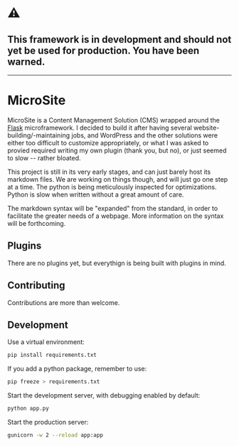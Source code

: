 # ⚠

## This framework is in development and should not yet be used for production. You have been warned.

---

# MicroSite

MicroSite is a Content Management Solution (CMS) wrapped around the [Flask](https://flask.palletsprojects.com/en/2.0.x/) microframework. I decided to build it after having several website-building/-maintaining jobs, and WordPress and the other solutions were either too difficult to customize appropriately, or what I was asked to provied required writing my own plugin (thank you, but no), or just seemed to slow -- rather bloated.

This project is still in its very early stages, and can just barely host its markdown files. We are working on things though, and will just go one step at a time. The python is being meticulously inspected for optimizations. Python is slow when written without a great amount of care.

The markdown syntax will be "expanded" from the standard, in order to facilitate the greater needs of a webpage. More information on the syntax will be forthcoming.

## Plugins

There are no plugins yet, but everythign is being built with plugins in mind.

## Contributing

Contributions are more than welcome.

## Development

Use a virtual environment:

```bash
pip install requirements.txt
```

If you add a python package, remember to use:

```bash
pip freeze > requirements.txt
```
Start the development server, with debugging enabled by default:

```bash
python app.py
```

Start the production server:

```bash
gunicorn -w 2 --reload app:app
```

